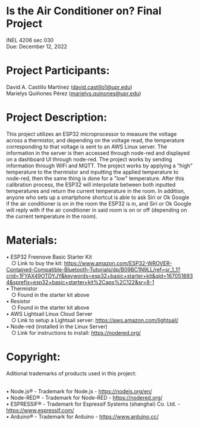 # Is the Air Conditioner on? Final Project
INEL 4206 sec 030 <br />
Due: December 12, 2022

# Project Participants:
David A. Castillo Martínez (david.castillo1@upr.edu) <br />
Marielys Quiñones Pérez (marielys.quinones@upr.edu)

# Project Description:
This project utilizes an ESP32 microprocessor to measure the voltage across a thermistor, and depending on the voltage read, the temperature corresponding to that voltage is sent to an AWS Linux server. The information in the server is then accessed through node-red and displayed on a dashboard UI through node-red. The project works by sending information through WiFi and MQTT. The project works by applying a "high" temperature to the thermistor and inputting the applied temperature to node-red, then the same thing is done for a "low" temperature. After this calibration process, the ESP32 will interpolate between both inputted temperatures and return the current temperature in the room. In addition, anyone who sets up a smartphone shortcut is able to ask Siri or Ok Google if the air conditioner is on in the room the ESP32 is in, and Siri or Ok Google will reply with if the air conditioner in said room is on or off (depending on the current temperature in the room).

# Materials:
• ESP32 Freenove Basic Starter Kit <br />
    &emsp;○ Link to buy the kit: https://www.amazon.com/ESP32-WROVER-Contained-Compatible-Bluetooth-Tutorials/dp/B09BC1N9LL/ref=sr_1_1?crid=1FYAX49OTDYJY&keywords=esp32+basic+starter+kit&qid=1670518934&sprefix=esp32+basic+starter+kit%2Caps%2C122&sr=8-1 <br />
• Thermistor <br />
    &emsp;○ Found in the starter kit above <br />
• Resistor <br />
    &emsp;○ Found in the starter kit above <br />
• AWS Lightsail Linux Cloud Server <br />
    &emsp;○ Link to setup a Lightsail server: https://aws.amazon.com/lightsail/ <br />
• Node-red (installed in the Linux Server) <br />
    &emsp;○ Link for instructions to install: https://nodered.org/

# Copyright:
Aditional trademarks of products used in this project: <br /> <br />

• Node.js® - Trademark for Node.js - https://nodejs.org/en/ <br />
• Node-RED® - Trademark for Node-RED - https://nodered.org/ <br />
• ESPRESSIF® - Trademark for Espressif Systems (shanghai) Co. Ltd. - https://www.espressif.com/ <br />
• Arduino® - Trademark for Arduino - https://www.arduino.cc/ 